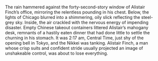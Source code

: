 The rain hammered against the forty-second-story window of Alistair Finch’s office, mirroring the relentless pounding in his chest.  Below, the lights of Chicago blurred into a shimmering, oily slick reflecting the steel-grey sky.  Inside, the air crackled with the nervous energy of impending disaster.  Empty Chinese takeout containers littered Alistair’s mahogany desk, remnants of a hastily eaten dinner that had done little to settle the churning in his stomach.  It was 2:17 am, Central Time, just shy of the opening bell in Tokyo, and the Nikkei was tanking. Alistair Finch, a man whose crisp suits and confident stride usually projected an image of unshakeable control, was about to lose everything.
